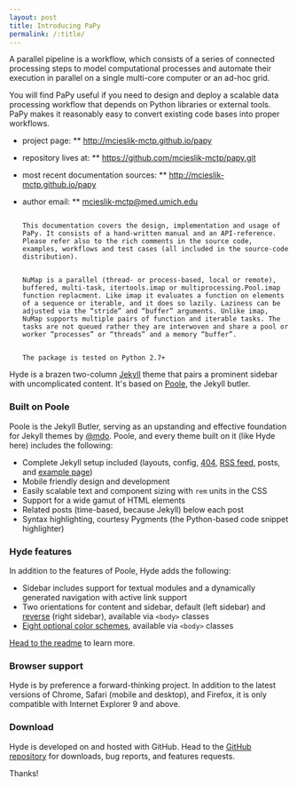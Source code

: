 ```yaml
---
layout: post
title: Introducing PaPy
permalink: /:title/
---
```


A parallel pipeline is a workflow, which consists of a series of connected processing steps to model computational processes and automate their execution in parallel on a single multi-core computer or an ad-hoc grid.

You will find PaPy useful if you need to design and deploy a scalable data processing workflow that depends on Python libraries or external tools. PaPy makes it reasonably easy to convert existing code bases into proper workflows.

* project page:
** http://mcieslik-mctp.github.io/papy

* repository lives at:
** https://github.com/mcieslik-mctp/papy.git

* most recent documentation sources:
** http://mcieslik-mctp.github.io/papy

* author email:
** mcieslik-mctp@med.umich.edu

																																								This documentation covers the design, implementation and usage of PaPy. It consists of a hand-written manual and an API-reference. Please refer also to the rich comments in the source code, examples, workflows and test cases (all included in the source-code distribution).

																																								NuMap is a parallel (thread- or process-based, local or remote), buffered, multi-task, itertools.imap or multiprocessing.Pool.imap function replacment. Like imap it evaluates a function on elements of a sequence or iterable, and it does so lazily. Laziness can be adjusted via the “stride” and “buffer” arguments. Unlike imap, NuMap supports multiple pairs of function and iterable tasks. The tasks are not queued rather they are interwoven and share a pool or worker “processes” or “threads” and a memory “buffer”.

																																								The package is tested on Python 2.7+

Hyde is a brazen two-column [Jekyll](http://jekyllrb.com) theme that pairs a prominent sidebar with uncomplicated content. It's based on [Poole](http://getpoole.com), the Jekyll butler.

### Built on Poole

Poole is the Jekyll Butler, serving as an upstanding and effective foundation for Jekyll themes by [@mdo](https://twitter.com/mdo). Poole, and every theme built on it (like Hyde here) includes the following:

* Complete Jekyll setup included (layouts, config, [404](/404), [RSS feed](/atom.xml), posts, and [example page](/about))
* Mobile friendly design and development
* Easily scalable text and component sizing with `rem` units in the CSS
* Support for a wide gamut of HTML elements
* Related posts (time-based, because Jekyll) below each post
* Syntax highlighting, courtesy Pygments (the Python-based code snippet highlighter)

### Hyde features

In addition to the features of Poole, Hyde adds the following:

* Sidebar includes support for textual modules and a dynamically generated navigation with active link support
* Two orientations for content and sidebar, default (left sidebar) and [reverse](https://github.com/poole/lanyon#reverse-layout) (right sidebar), available via `<body>` classes
* [Eight optional color schemes](https://github.com/poole/hyde#themes), available via `<body>` classes

[Head to the readme](https://github.com/poole/hyde#readme) to learn more.

### Browser support

Hyde is by preference a forward-thinking project. In addition to the latest versions of Chrome, Safari (mobile and desktop), and Firefox, it is only compatible with Internet Explorer 9 and above.

### Download

Hyde is developed on and hosted with GitHub. Head to the <a href="https://github.com/poole/hyde">GitHub repository</a> for downloads, bug reports, and features requests.

Thanks!

